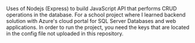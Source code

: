 Uses of Nodejs (Express) to build JavaScript API that performs CRUD operations in the database.
For a school project where I learned backend solution with Azure's cloud portal for SQL Server Databases and web applications.
In order to run the project, you need the keys that are located in the config file not uploaded in this repository.
